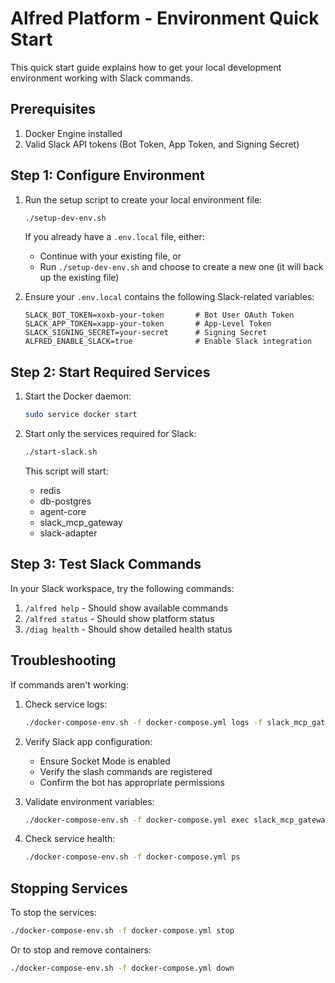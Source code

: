 # Alfred Platform - Environment Quick Start

This quick start guide explains how to get your local development environment working with Slack commands.

## Prerequisites

1. Docker Engine installed
2. Valid Slack API tokens (Bot Token, App Token, and Signing Secret)

## Step 1: Configure Environment

1. Run the setup script to create your local environment file:
   ```bash
   ./setup-dev-env.sh
   ```

   If you already have a `.env.local` file, either:
   - Continue with your existing file, or
   - Run `./setup-dev-env.sh` and choose to create a new one (it will back up the existing file)

2. Ensure your `.env.local` contains the following Slack-related variables:
   ```
   SLACK_BOT_TOKEN=xoxb-your-token       # Bot User OAuth Token
   SLACK_APP_TOKEN=xapp-your-token       # App-Level Token
   SLACK_SIGNING_SECRET=your-secret      # Signing Secret
   ALFRED_ENABLE_SLACK=true              # Enable Slack integration
   ```

## Step 2: Start Required Services

1. Start the Docker daemon:
   ```bash
   sudo service docker start
   ```

2. Start only the services required for Slack:
   ```bash
   ./start-slack.sh
   ```

   This script will start:
   - redis
   - db-postgres
   - agent-core
   - slack_mcp_gateway
   - slack-adapter

## Step 3: Test Slack Commands

In your Slack workspace, try the following commands:

1. `/alfred help` - Should show available commands
2. `/alfred status` - Should show platform status
3. `/diag health` - Should show detailed health status

## Troubleshooting

If commands aren't working:

1. Check service logs:
   ```bash
   ./docker-compose-env.sh -f docker-compose.yml logs -f slack_mcp_gateway slack-adapter
   ```

2. Verify Slack app configuration:
   - Ensure Socket Mode is enabled
   - Verify the slash commands are registered
   - Confirm the bot has appropriate permissions

3. Validate environment variables:
   ```bash
   ./docker-compose-env.sh -f docker-compose.yml exec slack_mcp_gateway env | grep SLACK
   ```

4. Check service health:
   ```bash
   ./docker-compose-env.sh -f docker-compose.yml ps
   ```

## Stopping Services

To stop the services:
```bash
./docker-compose-env.sh -f docker-compose.yml stop
```

Or to stop and remove containers:
```bash
./docker-compose-env.sh -f docker-compose.yml down
```
